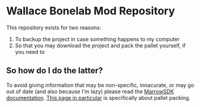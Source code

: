 # Wallace Bonelab Mod Repository
This repository exists for two reasons:

 1. To backup the project in case something happens to my computer
 2. So that you may download the project and pack the pallet yourself, if you need to

## So how do I do the latter?
To avoid giving information that may be non-specific, innacurate, or may go out of date (and also because I'm lazy) please read the [MarrowSDK documentation](https://github.com/StressLevelZero/MarrowSDK/wiki). [This page in particular](https://github.com/StressLevelZero/MarrowSDK/wiki/BuildPallet) is specifically about pallet packing.
